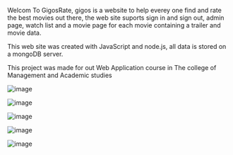 Welcom To GigosRate, gigos is a website to help everey one find and rate the best movies out there, the web site suports sign in and sign out, admin page, watch list and a movie page for each movie containing a trailer and movie data.

This web site was created with JavaScript and node.js, all data is stored on a mongoDB server.

This project was made for out Web Application course in The college of Management and Academic studies




![image](https://user-images.githubusercontent.com/85988766/187155951-a97f0435-de91-4beb-b9ce-c8b97f495942.png)


![image](https://user-images.githubusercontent.com/85988766/187156149-3726fca4-a7ee-4c10-8ae9-2b8e5a094fcd.png)



![image](https://user-images.githubusercontent.com/85988766/187156307-2684dfdb-65a5-4a62-8354-ae73b6df526e.png)


![image](https://user-images.githubusercontent.com/85988766/187156470-ff9a1408-4597-4196-9a53-d556e76d14ad.png)


![image](https://user-images.githubusercontent.com/85988766/187156770-6f803613-9265-4e7c-91fe-54603706fcab.png)
